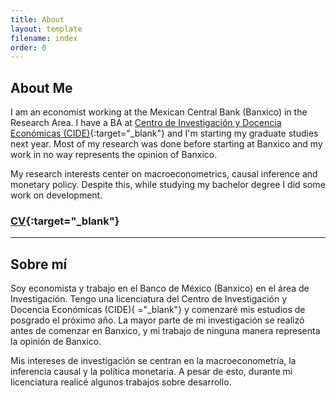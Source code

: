 ```yaml
---
title: About
layout: template
filename: index
order: 0
---  
```


## About Me

I am an economist working at the Mexican Central Bank (Banxico) in the Research Area. I have a BA at [Centro de Investigación y Docencia Económicas (CIDE)](https://www.cide.edu/de/){:target="_blank"} and I'm starting my graduate studies next year. Most of my research was done before starting at Banxico and my work in no way represents the opinion of Banxico.

My research interests center on macroeconometrics, causal inference and monetary policy. Despite this, while studying my bachelor degree I did some work on development.


### [CV](https://github.com/woomora/Woo-Mora-CV-pdf/blob/main/Woo-Mora%20CV.pdf){:target="_blank"}

-----

## Sobre mí
Soy economista y trabajo en el Banco de México (Banxico) en el área de Investigación. Tengo una licenciatura del Centro de Investigación y Docencia Económicas (CIDE){
="_blank"} y comenzaré mis estudios de posgrado el próximo año. La mayor parte de mi investigación se realizó antes de comenzar en Banxico, y mi trabajo de ninguna manera representa la opinión de Banxico.

Mis intereses de investigación se centran en la macroeconometría, la inferencia causal y la política monetaria. A pesar de esto, durante mi licenciatura realicé algunos trabajos sobre desarrollo.

